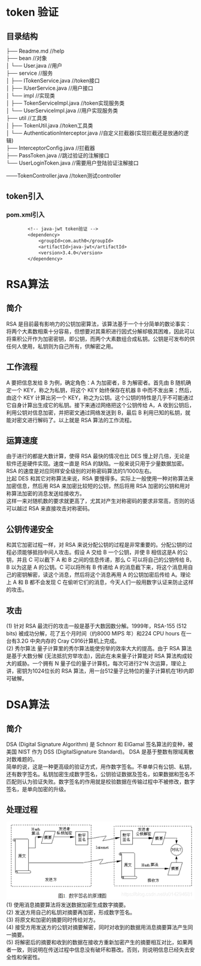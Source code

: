 # token 验证

## 目录结构
├── Readme.md                               //help  
├── bean                                    //对象  
│   └── User.java                           //用户  
├── service                                 //服务  
│   ├── ITokenService.java                  //token接口  
│   ├── IUserService.java                   //用户接口  
│   └── impl                                //实现类    
│       ├── TokenServiceImpl.java           //token实现服务类  
│       └── UserServiceImpl.java            //用户实现服务类  
├── util                                    //工具类  
│   ├── TokenUtil.java                      //token工具类   
│   └── AuthenticationInterceptor.java      //自定义拦截器(实现拦截还是放通的逻辑)  
├── InterceptorConfig.java                  //拦截器  
├── PassToken.java                          //跳过验证的注解接口  
└── UserLoginToken.java                     //需要用户登陆验证注解接口 

───TokenController.java                     //token测试controller  

## token引入

### pom.xml引入
```$xslt
        <!-- java-jwt token验证 -->
        <dependency>
            <groupId>com.auth0</groupId>
            <artifactId>java-jwt</artifactId>
            <version>3.4.0</version>
        </dependency>
```


# RSA算法
## 简介
RSA 是目前最有影响力的公钥加密算法，该算法基于一个十分简单的数论事实：将两个大素数相乘十分容易，但想要对其乘积进行因式分解却极其困难，因此可以将乘积公开作为加密密钥，即公钥，而两个大素数组合成私钥。公钥是可发布的供任何人使用，私钥则为自己所有，供解密之用。
## 工作流程
A 要把信息发给 B 为例，确定角色：A 为加密者，B 为解密者。首先由 B 随机确定一个 KEY，称之为私钥，将这个 KEY 始终保存在机器 B 中而不发出来；然后，由这个 KEY 计算出另一个 KEY，称之为公钥。这个公钥的特性是几乎不可能通过它自身计算出生成它的私钥。接下来通过网络把这个公钥传给 A，A 收到公钥后，利用公钥对信息加密，并把密文通过网络发送到 B，最后 B 利用已知的私钥，就能对密文进行解码了。以上就是 RSA 算法的工作流程。
## 运算速度
由于进行的都是大数计算，使得 RSA 最快的情况也比 DES 慢上好几倍，无论是软件还是硬件实现。速度一直是 RSA 的缺陷。一般来说只用于少量数据加密。RSA 的速度是对应同样安全级别的对称密码算法的1/1000左右。  
比起 DES 和其它对称算法来说，RSA 要慢得多。实际上一般使用一种对称算法来加密信息，然后用 RSA 来加密比较短的公钥，然后将用 RSA 加密的公钥和用对称算法加密的消息发送给接收方。  
这样一来对随机数的要求就更高了，尤其对产生对称密码的要求非常高，否则的话可以越过 RSA 来直接攻击对称密码。
## 公钥传递安全
和其它加密过程一样，对 RSA 来说分配公钥的过程是非常重要的。分配公钥的过程必须能够抵挡中间人攻击。假设 A 交给 B 一个公钥，并使 B 相信这是A 的公钥，并且 C 可以截下 A 和 B 之间的信息传递，那么 C 可以将自己的公钥传给 B，B 以为这是 A 的公钥。C 可以将所有 B 传递给 A 的消息截下来，将这个消息用自己的密钥解密，读这个消息，然后将这个消息再用 A 的公钥加密后传给 A。理论上 A 和 B 都不会发现 C 在偷听它们的消息，今天人们一般用数字认证来防止这样的攻击。
## 攻击
(1) 针对 RSA 最流行的攻击一般是基于大数因数分解。1999年，RSA-155 (512 bits) 被成功分解，花了五个月时间（约8000 MIPS 年）和224 CPU hours 在一台有3.2G 中央内存的 Cray C916计算机上完成。  
(2) 秀尔算法 量子计算里的秀尔算法能使穷举的效率大大的提高。由于 RSA 算法是基于大数分解 (无法抵抗穷举攻击)，因此在未来量子计算能对 RSA 算法构成较大的威胁。一个拥有 N 量子位的量子计算机，每次可进行2^N 次运算，理论上讲，密钥为1024位长的 RSA 算法，用一台512量子比特位的量子计算机在1秒内即可破解。

# DSA算法
## 简介
DSA (Digital Signature Algorithm) 是 Schnorr 和 ElGamal 签名算法的变种，被美国 NIST 作为 DSS (DigitalSignature Standard)。 DSA 是基于整数有限域离散对数难题的。  
简单的说，这是一种更高级的验证方式，用作数字签名。不单单只有公钥、私钥，还有数字签名。私钥加密生成数字签名，公钥验证数据及签名，如果数据和签名不匹配则认为验证失败。数字签名的作用就是校验数据在传输过程中不被修改，数字签名，是单向加密的升级。
## 处理过程
![1.png](./src/main/resources/picture/20190130194504905.png)  
(1) 使用消息摘要算法将发送数据加密生成数字摘要。  
(2) 发送方用自己的私钥对摘要再加密，形成数字签名。  
(3) 将原文和加密的摘要同时传给对方。  
(4) 接受方用发送方的公钥对摘要解密，同时对收到的数据用消息摘要算法产生同一摘要。  
(5) 将解密后的摘要和收到的数据在接收方重新加密产生的摘要相互对比，如果两者一致，则说明在传送过程中信息没有破坏和篡改。否则，则说明信息已经失去安全性和保密性。  
